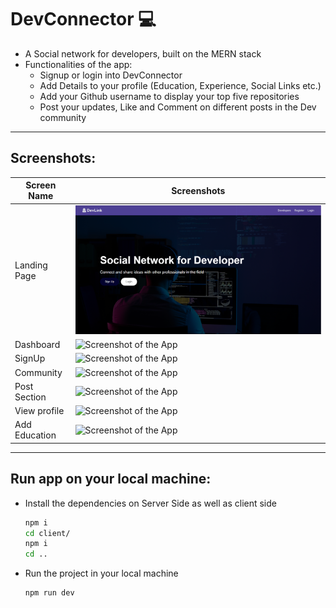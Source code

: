 # DevConnector ‎‍💻
- A Social network for developers, built on the MERN stack
- Functionalities of the app:
    - Signup or login into DevConnector
    - Add Details to your profile (Education, Experience, Social Links etc.)
    - Add your Github username to display your top five repositories
    - Post your updates, Like and Comment on different posts in the Dev community

***

## Screenshots:
|Screen Name | Screenshots |
|---|--|
|Landing Page|<img src='./screenshots/ss1.png' alt='Screenshot of the App'>|
|Dashboard|<img src='./screenshots/dashBoard.png.png' alt='Screenshot of the App'>|
|SignUp|<img src='./screenshots/signUp.png.png.png' alt='Screenshot of the App'>|
|Community|<img src='./screenshots/developers.png.png' alt='Screenshot of the App'>|
|Post Section|<img src='./screenshots/posts.png.png' alt='Screenshot of the App'>|
|View profile|<img src='./screenshots/editProfile.png.png' alt='Screenshot of the App'>|
|Add Education|<img src='./screenshots/addEdu.png.png' alt='Screenshot of the App'>|


***
## Run app on your local machine:
- Install the dependencies on Server Side as well as client side
    ```bash
    npm i
    cd client/
    npm i
    cd ..
     ```
- Run the project in your local machine
    ```bash
    npm run dev
    ```

